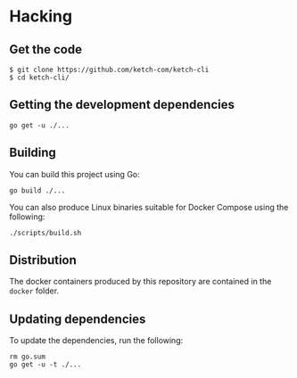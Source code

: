 # Hacking

## Get the code

```shell
$ git clone https://github.com/ketch-com/ketch-cli
$ cd ketch-cli/
```

## Getting the development dependencies

```shell
go get -u ./...
```

## Building

You can build this project using Go:

```shell
go build ./...
```

You can also produce Linux binaries suitable for Docker Compose using the following:

```shell
./scripts/build.sh
```

## Distribution

The docker containers produced by this repository are contained in the `docker` folder.

## Updating dependencies

To update the dependencies, run the following:

```shell
rm go.sum
go get -u -t ./...
```

